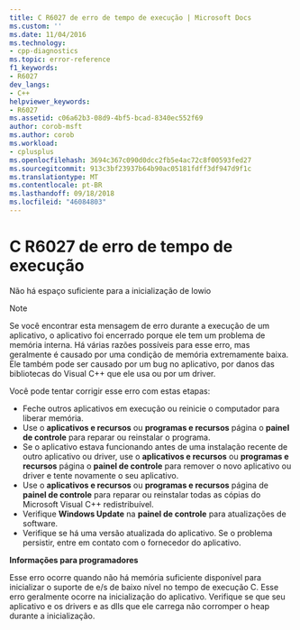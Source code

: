 ```yaml
---
title: C R6027 de erro de tempo de execução | Microsoft Docs
ms.custom: ''
ms.date: 11/04/2016
ms.technology:
- cpp-diagnostics
ms.topic: error-reference
f1_keywords:
- R6027
dev_langs:
- C++
helpviewer_keywords:
- R6027
ms.assetid: c06a62b3-08d9-4bf5-bcad-8340ec552f69
author: corob-msft
ms.author: corob
ms.workload:
- cplusplus
ms.openlocfilehash: 3694c367c090d0dcc2fb5e4ac72c8f00593fed27
ms.sourcegitcommit: 913c3bf23937b64b90ac05181fdff3df947d9f1c
ms.translationtype: MT
ms.contentlocale: pt-BR
ms.lasthandoff: 09/18/2018
ms.locfileid: "46084803"
---
```

# <a name="c-runtime-error-r6027"></a>C R6027 de erro de tempo de execução

Não há espaço suficiente para a inicialização de lowio

> [!NOTE]
>  Se você encontrar esta mensagem de erro durante a execução de um aplicativo, o aplicativo foi encerrado porque ele tem um problema de memória interna. Há várias razões possíveis para esse erro, mas geralmente é causado por uma condição de memória extremamente baixa. Ele também pode ser causado por um bug no aplicativo, por danos das bibliotecas do Visual C++ que ele usa ou por um driver.
>
>  Você pode tentar corrigir esse erro com estas etapas:
>
>  -   Feche outros aplicativos em execução ou reinicie o computador para liberar memória.
> -   Use o **aplicativos e recursos** ou **programas e recursos** página o **painel de controle** para reparar ou reinstalar o programa.
> -   Se o aplicativo estava funcionando antes de uma instalação recente de outro aplicativo ou driver, use o **aplicativos e recursos** ou **programas e recursos** página o **painel de controle** para remover o novo aplicativo ou driver e tente novamente o seu aplicativo.
> -   Use o **aplicativos e recursos** ou **programas e recursos** página de **painel de controle** para reparar ou reinstalar todas as cópias do Microsoft Visual C++ redistribuível.
> -   Verifique **Windows Update** na **painel de controle** para atualizações de software.
> -   Verifique se há uma versão atualizada do aplicativo. Se o problema persistir, entre em contato com o fornecedor do aplicativo.

**Informações para programadores**

Esse erro ocorre quando não há memória suficiente disponível para inicializar o suporte de e/s de baixo nível no tempo de execução C. Esse erro geralmente ocorre na inicialização do aplicativo. Verifique se que seu aplicativo e os drivers e as dlls que ele carrega não corromper o heap durante a inicialização.